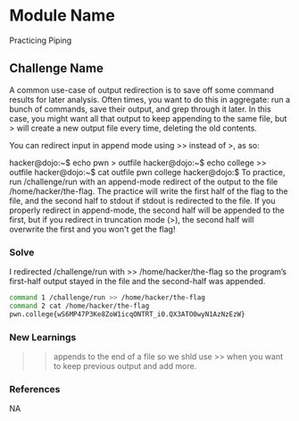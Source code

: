 # Module Name
Practicing Piping

## Challenge Name
A common use-case of output redirection is to save off some command results for later analysis. Often times, you want to do this in aggregate: run a bunch of commands, save their output, and grep through it later. In this case, you might want all that output to keep appending to the same file, but > will create a new output file every time, deleting the old contents.

You can redirect input in append mode using >> instead of >, as so:

hacker@dojo:~$ echo pwn > outfile
hacker@dojo:~$ echo college >> outfile
hacker@dojo:~$ cat outfile
pwn
college
hacker@dojo:$
To practice, run /challenge/run with an append-mode redirect of the output to the file /home/hacker/the-flag. The practice will write the first half of the flag to the file, and the second half to stdout if stdout is redirected to the file. If you properly redirect in append-mode, the second half will be appended to the first, but if you redirect in truncation mode (>), the second half will overwrite the first and you won't get the flag!

### Solve
I redirected /challenge/run with >> /home/hacker/the-flag so the program’s first-half output stayed in the file and the second-half was appended.

```bash
command 1 /challenge/run >> /home/hacker/the-flag
command 2 cat /home/hacker/the-flag
pwn.college{wS6MP47P3Ke8ZoW1icqONTRT_i0.QX3ATO0wyN1AzNzEzW}
```

### New Learnings
>> appends to the end of a file so we shld use >> when you want to keep previous output and add more. 

### References 
NA
